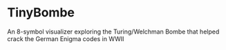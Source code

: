 # TinyBombe
An 8-symbol visualizer exploring the Turing/Welchman Bombe that helped crack the German Enigma codes in WWII
